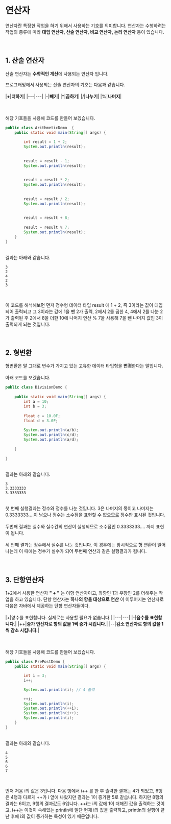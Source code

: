 # **연산자**
연산자란 특정한 작업을 하기 위해서 사용하는 기호를 의미합니다. 연산자는 수행하려는 작업의 종류에 따라 **대입 연산자, 산술 연산자, 비교 연산자, 논리 연산자** 등이 있습니다.
<br><br><br>
## **1. 산술 연산자**
산술 연산자는 **수학적인 계산**에 사용되는 연산자 입니다.

프로그래밍에서 사용되는 산술 연산자의 기호는 다음과 같습니다.
<br><br>
|**+**|**더하기**|
|---|---|
|-|**빼기**|
|*|**곱하기**|
|/|**나누기**|
|%|**나머지**|

<br><br>
해당 기호들을 사용해 코드를 만들어 보겠습니다.

```java
public class ArithmeticDemo  {
    public static void main(String[] args) {
        
        int result = 1 + 2;
        System.out.println(result);
  
        
        result = result - 1;
        System.out.println(result);
  
        
        result = result * 2;
        System.out.println(result);
  
        
        result = result / 2;
        System.out.println(result);
  
        
        result = result + 8;
        
        result = result % 7;
        System.out.println(result);
    }
}
``` 
<br>
결과는 아래와 같습니다.

```
3
2
4
2
3
```
<br>

이 코드를 해석해보면 먼저 정수형 데이터 타입 result 에 1 + 2, 즉 3이라는 값이 대입되어 출력되고 그 3이라는 값에 1을 뺀 2가 출력, 2에서 2를 곱한 4, 4에서 2를 나눈 2가 출력된 후 2에서 8을 더한 10에 나머지 연산 % 7을 사용해 7을 뺀 나머지 값인 3이 출력되게 되는 것입니다.
<br><br><br>
## **2. 형변환**
형변환은 말 그대로 변수가 가지고 있는 고유한 데이터 타입형을 **변경**한다는 말입니다. <br><br>아래 코드를 보겠습니다.

```java
public class DivisionDemo {
      
    public static void main(String[] args) {
        int a = 10;
        int b = 3;
          
        float c = 10.0F;
        float d = 3.0F;
          
        System.out.println(a/b);
        System.out.println(c/d);
        System.out.println(a/d);
          
    }
  
}
```
<br>
결과는 아래와 같습니다.

```
3
3.3333333
3.3333333
```
<br>
첫 번째 실행결과는 정수와 정수를 나눈 것입니다. 3은 나머지의 몫이고 나머지는 0.3333333....이 남으나 정수는 소수점을 표현할 수 없으므로 정수만 표시된 것입니다.
<br><br>
두번째 결과는 실수와 실수간의 연산이 실행되므로 소수점인
0.3333333.... 까지 표현이 됩니다.
<br><br>
세 번째 결과는 정수에서 실수를 나눈 것입니다. 이 경우에는 암시적으로 형 변환이 일어나는데 이 때에는 정수가 실수가 되어 두번째 연산과 같은 실행결과가 됩니다.
<br><br><br>

## **3. 단항연산자**
1+2에서 사용한 연산자 **" + "** 는 이항 연산자이고, 좌항인 1과 우항인 2를 더해주는 작업을 하고 있습니다. 단항 연산자는 **하나의 항을 대상으로 연산** 이 이루어지는 연산자로 다음은 자바에서 제공하는 단항 연산자들이다.
<br><br>
|+|양수를 표현합니다. 실제로는 사용할 필요가 없습니다.|
|---|---|
|-|**음수를 표현합니다.**|
|++|**증가 연산자로 항의 값을 1씩 증가 시킵니다.**|
|--|**감소 연산자로 항의 값을 1씩 감소 시킵니다.**|

<br><br>
해당 기호들을 사용해 코드를 만들어 보겠습니다.

```java
public class PrePostDemo {
    public static void main(String[] args) {

        int i = 3;
        i++;

        System.out.println(i); // 4 출력

        ++i;
        System.out.println(i); 
        System.out.println(++i);
        System.out.println(i++); 
        System.out.println(i); 
    }
}
```
<br>
결과는 아래와 같습니다.

```
4
5
6
6
7
```
<br>

먼저 처음 i의 값은 3입니다. 다음 행에서 i++ 를 한 후 출력한 결과는 4가 되었고, 6행은 4행과 다르게 ++가 i 앞에 나왔지만 결과는 1이 증가한 5로 같습니다. 하지만 8행의 결과는 6이고, 9행의 결과값도 6입니다. ++i는 i의 값에 1이 더해진 값을 출력하는 것이고, i++는 이것이 속해있는 println에 일단 현재 i의 값을 출력하고, println의 실행이 끝난 후에 i의 값이 증가하는 특성이 있기 때문입니다. 
